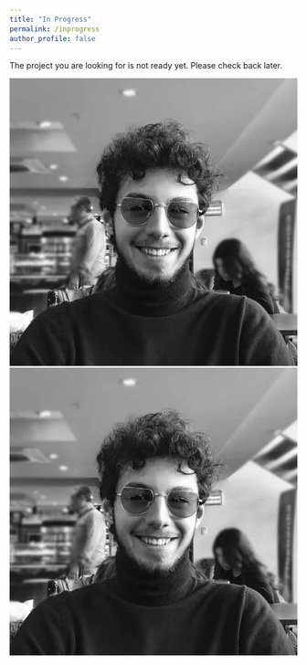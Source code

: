 ```yaml
---
title: "In Progress"
permalink: /inprogress
author_profile: false
---
```


The project you are looking for is not ready yet. Please check back later.

<script src="assets/js/plugins/BeerSlider.js"></script>

<div id="compare" class="beer-slider" data-beer-label="Denoised">
  <img src="assets/images/pp.jpg"  alt="Denoised">
  <div class="beer-reveal" data-beer-label="Noisy">
    <img src="assets/images/pp.jpg"  alt="Noisy">
</div>
</div>

<script>
  new BeerSlider( document.getElementById( "compare" ) );
</script>
